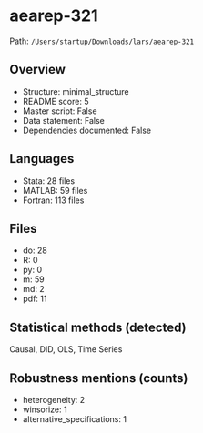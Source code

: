# aearep-321

Path: `/Users/startup/Downloads/lars/aearep-321`

## Overview
- Structure: minimal_structure
- README score: 5
- Master script: False
- Data statement: False
- Dependencies documented: False

## Languages
- Stata: 28 files
- MATLAB: 59 files
- Fortran: 113 files

## Files
- do: 28
- R: 0
- py: 0
- m: 59
- md: 2
- pdf: 11

## Statistical methods (detected)
Causal, DID, OLS, Time Series

## Robustness mentions (counts)
- heterogeneity: 2
- winsorize: 1
- alternative_specifications: 1